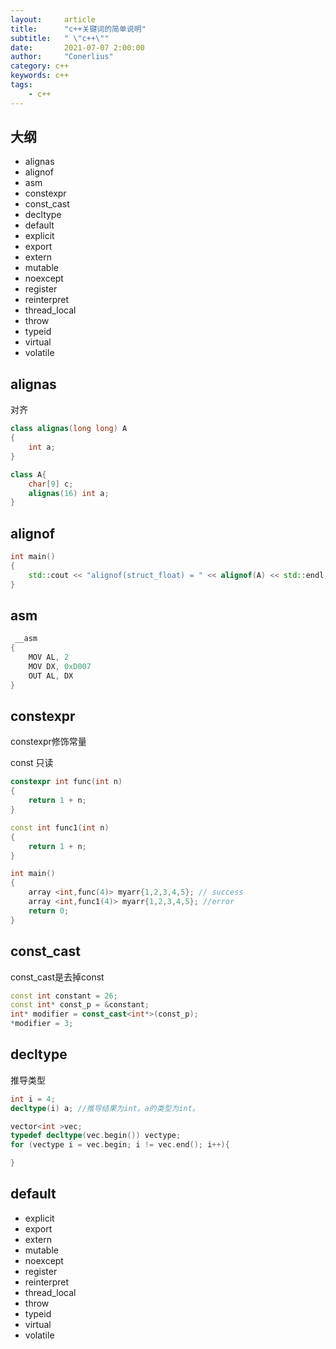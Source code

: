 ```yaml
---
layout:     article
title:      "c++关键词的简单说明"
subtitle:   " \"c++\""
date:       2021-07-07 2:00:00
author:     "Conerlius"
category: c++
keywords: c++
tags:
    - c++
---
```


## 大纲

- alignas
- alignof
- asm
- constexpr
- const_cast
- decltype
- default
- explicit
- export
- extern
- mutable
- noexcept
- register
- reinterpret
- thread_local
- throw
- typeid
- virtual
- volatile

## alignas

对齐

```c++
class alignas(long long) A
{
    int a;
}
```

```c++
class A{
    char[9] c;
    alignas(16) int a;
}
```

## alignof

```c++
int main()
{
    std::cout << "alignof(struct_float) = " << alignof(A) << std::endl;
}
```

## asm

```c++
 __asm
{
    MOV AL, 2
    MOV DX, 0xD007
    OUT AL, DX
}
```

## constexpr

constexpr修饰常量

const 只读

```c++
constexpr int func(int n)
{
    return 1 + n;
}

const int func1(int n)
{
    return 1 + n;
}

int main()
{
    array <int,func(4)> myarr{1,2,3,4,5}; // success
    array <int,func1(4)> myarr{1,2,3,4,5}; //error
    return 0;
}
```

## const_cast

const_cast是去掉const

```c++
const int constant = 26;
const int* const_p = &constant;
int* modifier = const_cast<int*>(const_p);
*modifier = 3;
```

## decltype

推导类型

```c++
int i = 4;
decltype(i) a; //推导结果为int。a的类型为int。
```

```c++
vector<int >vec;
typedef decltype(vec.begin()) vectype;
for (vectype i = vec.begin; i != vec.end(); i++){

}
```

## default


- explicit
- export
- extern
- mutable
- noexcept
- register
- reinterpret
- thread_local
- throw
- typeid
- virtual
- volatile